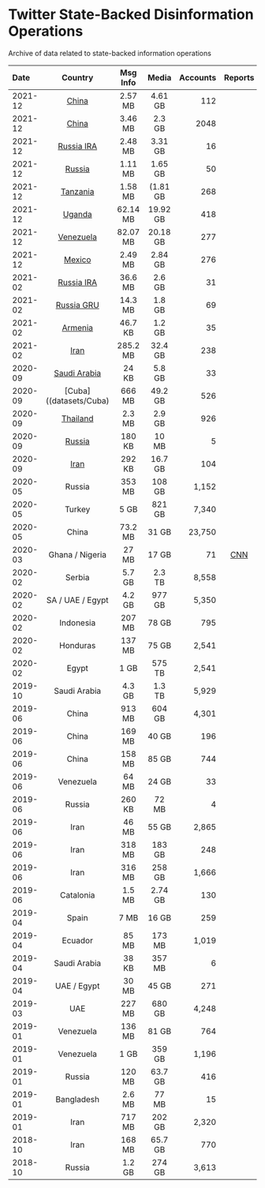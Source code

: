 # Twitter State-Backed Disinformation Operations

Archive of data related to state-backed information operations

| Date     | Country  | Msg Info  | Media | Accounts |Reports|
|:-----------|:-----------:|:------------:|:------------:|------------:|:-----:|
| 2021-12|[China](datasets/People’s%20Republic%20of%20China/Changyu%20Culture) |2.57 MB|4.61 GB|112 ||
| 2021-12|[China](datasets/People’s%20Republic%20of%20China/Xinjiang) |3.46 MB|2.3 GB|2048 ||
| 2021-12|[Russia IRA](datasets/Russia/IRA/North%20Africa) |2.48 MB|3.31 GB|16 ||
| 2021-12|[Russia](datasets/Russia/East%20Africa) |1.11 MB|1.65 GB|50 ||
| 2021-12|[Tanzania](datasets/Tanzania) |1.58 MB|(1.81 GB|268 ||
| 2021-12|[Uganda](datasets/Uganda) |62.14 MB|19.92 GB|418 ||
| 2021-12|[Venezuela](datasets/Venezuela) |82.07 MB|20.18 GB|277 ||
| 2021-12|[Mexico](datasets/Mexico) |2.49 MB|2.84 GB|276 ||
| 2021-02|[Russia IRA](Russia/IRA/2021-02) |36.6 MB|2.6 GB|31 ||
| 2021-02|[Russia GRU](datasets/Russia/GRU) |14.3 MB|1.8 GB|69 ||
| 2021-02|[Armenia](datasets/Armenia) |46.7 KB|1.2 GB|35 ||
| 2021-02|[Iran](datasets/Iran/2021-02) |285.2 MB|32.4 GB|238 ||
| 2020-09|[Saudi Arabia](datasets/Saudi%20Arabia) |24 KB|5.8 GB|33 ||
| 2020-09|[Cuba]((datasets/Cuba) |666 MB|49.2 GB|526 ||
| 2020-09|[Thailand](datasets/Thailand) |2.3 MB|2.9 GB|926 ||
| 2020-09|[Russia](datasets/Russia/IRA/2020-09) |180 KB|10 MB|5 ||
| 2020-09|[Iran](datasets/Iran/2020-09) |292 KB|16.7 GB|104 ||
| 2020-05|Russia |353 MB|108 GB|1,152 ||
| 2020-05|Turkey |5 GB|821 GB|7,340 ||
| 2020-05|China |73.2 MB|31 GB|23,750 ||
| 2020-03|Ghana / Nigeria |27 MB|17 GB|71| [CNN](https://edition.cnn.com/2020/03/12/world/russia-ghana-troll-farms-2020-ward/index.html) |
| 2020-02|Serbia |5.7 GB|2.3 TB|8,558 ||
| 2020-02|SA / UAE / Egypt |4.2 GB|977 GB|5,350 ||
| 2020-02|Indonesia |207 MB|78 GB|795 ||
| 2020-02|Honduras |137 MB|75 GB|2,541 ||
| 2020-02|Egypt |1 GB|575 TB|2,541 ||
| 2019-10|Saudi Arabia |4.3 GB|1.3 TB|5,929||
| 2019-06|China |913 MB|604 GB|4,301||
| 2019-06|China |169 MB|40 GB|196 ||
| 2019-06|China |158 MB|85 GB|744  ||
| 2019-06|Venezuela |64 MB|24 GB|33 ||
| 2019-06|Russia|260 KB|72 MB|4||
| 2019-06|Iran|46 MB|55 GB|2,865 ||
| 2019-06|Iran|318 MB|183 GB|248 ||
| 2019-06|Iran|316 MB|258 GB|1,666 ||
| 2019-06|Catalonia |1.5 MB|2.74 GB|130 ||
| 2019-04|Spain |7 MB|16 GB|259 ||
| 2019-04|Ecuador |85 MB|173 MB|1,019  ||
| 2019-04|Saudi Arabia|38 KB|357 MB|6 ||
| 2019-04|UAE / Egypt|30 MB|45 GB|271||
| 2019-03|UAE |227 MB|680 GB|4,248 ||
| 2019-01|Venezuela |136 MB|81 GB|764 ||
| 2019-01|Venezuela |1 GB|359 GB|1,196||
| 2019-01|Russia|120 MB|63.7 GB|416 ||
| 2019-01|Bangladesh |2.6 MB|77 MB|15 ||
| 2019-01|Iran     |  717 MB| 202 GB|2,320||
| 2018-10|Iran     | 168 MB | 65.7 GB|770 ||
| 2018-10|Russia   |  1.2 GB|274 GB|3,613||
